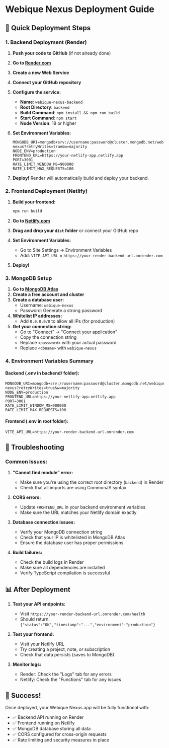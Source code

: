 # Webique Nexus Deployment Guide

## 🚀 Quick Deployment Steps

### 1. Backend Deployment (Render)

1. **Push your code to GitHub** (if not already done)
2. **Go to [Render.com](https://render.com/)**
3. **Create a new Web Service**
4. **Connect your GitHub repository**
5. **Configure the service:**
   - **Name**: `webique-nexus-backend`
   - **Root Directory**: `backend`
   - **Build Command**: `npm install && npm run build`
   - **Start Command**: `npm start`
   - **Node Version**: 18 or higher

6. **Set Environment Variables:**
   ```
   MONGODB_URI=mongodb+srv://username:password@cluster.mongodb.net/webique-nexus?retryWrites=true&w=majority
   NODE_ENV=production
   FRONTEND_URL=https://your-netlify-app.netlify.app
   PORT=3001
   RATE_LIMIT_WINDOW_MS=900000
   RATE_LIMIT_MAX_REQUESTS=100
   ```

7. **Deploy!** Render will automatically build and deploy your backend.

### 2. Frontend Deployment (Netlify)

1. **Build your frontend:**
   ```bash
   npm run build
   ```

2. **Go to [Netlify.com](https://netlify.com/)**
3. **Drag and drop your `dist` folder** or connect your GitHub repo
4. **Set Environment Variables:**
   - Go to Site Settings → Environment Variables
   - Add: `VITE_API_URL` = `https://your-render-backend-url.onrender.com`

5. **Deploy!**

### 3. MongoDB Setup

1. **Go to [MongoDB Atlas](https://cloud.mongodb.com/)**
2. **Create a free account and cluster**
3. **Create a database user:**
   - Username: `webique-nexus`
   - Password: Generate a strong password
4. **Whitelist IP addresses:**
   - Add `0.0.0.0/0` to allow all IPs (for production)
5. **Get your connection string:**
   - Go to "Connect" → "Connect your application"
   - Copy the connection string
   - Replace `<password>` with your actual password
   - Replace `<dbname>` with `webique-nexus`

### 4. Environment Variables Summary

#### Backend (.env in backend/ folder):
```env
MONGODB_URI=mongodb+srv://username:password@cluster.mongodb.net/webique-nexus?retryWrites=true&w=majority
NODE_ENV=production
FRONTEND_URL=https://your-netlify-app.netlify.app
PORT=3001
RATE_LIMIT_WINDOW_MS=900000
RATE_LIMIT_MAX_REQUESTS=100
```

#### Frontend (.env in root folder):
```env
VITE_API_URL=https://your-render-backend-url.onrender.com
```

## 🔧 Troubleshooting

### Common Issues:

1. **"Cannot find module" error:**
   - Make sure you're using the correct root directory (`backend`) in Render
   - Check that all imports are using CommonJS syntax

2. **CORS errors:**
   - Update `FRONTEND_URL` in your backend environment variables
   - Make sure the URL matches your Netlify domain exactly

3. **Database connection issues:**
   - Verify your MongoDB connection string
   - Check that your IP is whitelisted in MongoDB Atlas
   - Ensure the database user has proper permissions

4. **Build failures:**
   - Check the build logs in Render
   - Make sure all dependencies are installed
   - Verify TypeScript compilation is successful

## 📊 After Deployment

1. **Test your API endpoints:**
   - Visit `https://your-render-backend-url.onrender.com/health`
   - Should return: `{"status":"OK","timestamp":"...","environment":"production"}`

2. **Test your frontend:**
   - Visit your Netlify URL
   - Try creating a project, note, or subscription
   - Check that data persists (saves to MongoDB)

3. **Monitor logs:**
   - Render: Check the "Logs" tab for any errors
   - Netlify: Check the "Functions" tab for any issues

## 🎉 Success!

Once deployed, your Webique Nexus app will be fully functional with:
- ✅ Backend API running on Render
- ✅ Frontend running on Netlify  
- ✅ MongoDB database storing all data
- ✅ CORS configured for cross-origin requests
- ✅ Rate limiting and security measures in place
